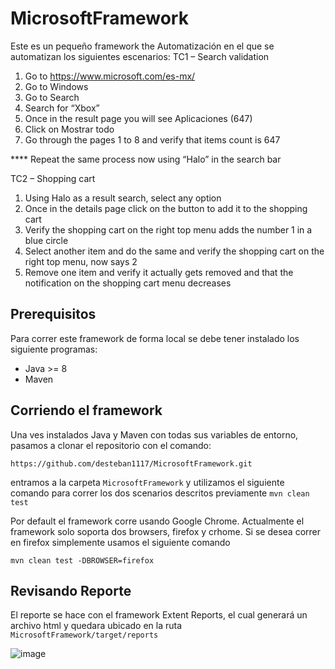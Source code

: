 # MicrosoftFramework

Este es un pequeño framework the Automatización en el que se automatizan los siguientes escenarios:
TC1 – Search validation
1. Go to https://www.microsoft.com/es-mx/
2. Go to Windows
3. Go to Search
4. Search for “Xbox”
5. Once in the result page you will see Aplicaciones (647)
6. Click on Mostrar todo
7. Go through the pages 1 to 8 and verify that items count is 647

**** Repeat the same process now using “Halo” in the search bar

TC2 – Shopping cart
1. Using Halo as a result search, select any option
2. Once in the details page click on the button to add it to the shopping cart
3. Verify the shopping cart on the right top menu adds the number 1 in a blue circle
4. Select another item and do the same and verify the shopping cart on the right top menu, now says 2
5. Remove one item and verify it actually gets removed and that the notification on the shopping cart menu decreases

## Prerequisitos
Para correr este framework de forma local se debe tener instalado los siguiente programas:
- Java >= 8
- Maven

## Corriendo el framework
Una ves instalados Java y Maven con todas sus variables de entorno, pasamos a clonar el repositorio con el comando:

`https://github.com/desteban1117/MicrosoftFramework.git`

entramos a la carpeta `MicrosoftFramework` y utilizamos el siguiente comando para correr los dos scenarios descritos previamente
`mvn clean test`

Por default el framework corre usando Google Chrome. Actualmente el framework solo soporta dos browsers, firefox y crhome.
Si se desea correr en firefox simplemente usamos el siguiente comando

`mvn clean test -DBROWSER=firefox`

## Revisando Reporte
El reporte se hace con el framework Extent Reports, el cual generará un archivo html y quedara ubicado en la ruta `MicrosoftFramework/target/reports`

![image](https://user-images.githubusercontent.com/25933257/151751480-bc4fca5d-644f-43cd-bad8-efe37f481509.png)


